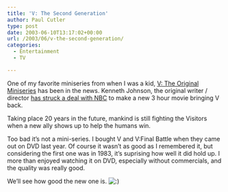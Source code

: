 ```yaml
---
title: 'V: The Second Generation'
author: Paul Cutler
type: post
date: 2003-06-10T13:17:02+00:00
url: /2003/06/v-the-second-generation/
categories:
  - Entertainment
  - TV

---
```

One of my favorite miniseries from when I was a kid, [V: The Original Miniseries][1] has been in the news. Kenneth Johnson, the original writer / director [has struck a deal with NBC][2] to make a new 3 hour movie bringing V back.

Taking place 20 years in the future, mankind is still fighting the Visitors when a new ally shows up to help the humans win.

Too bad it&#8217;s not a mini-series. I bought V and V:Final Battle when they came out on DVD last year. Of course it wasn&#8217;t as good as I remembered it, but considering the first one was in 1983, it&#8217;s suprising how well it did hold up. I more than enjoyed watching it on DVD, especially without commercials, and the quality was really good.

We&#8217;ll see how good the new one is. <img src='https://i2.wp.com/www.silwenae.net/blogs/img/smilies/icon_smile.gif?w=700' alt='&#58;&#41;' class='middle' data-recalc-dims="1" />

 [1]: http://us.imdb.com/Title?0085106
 [2]: http://www.msnbc.com/news/924277.asp?0dm=C15PL